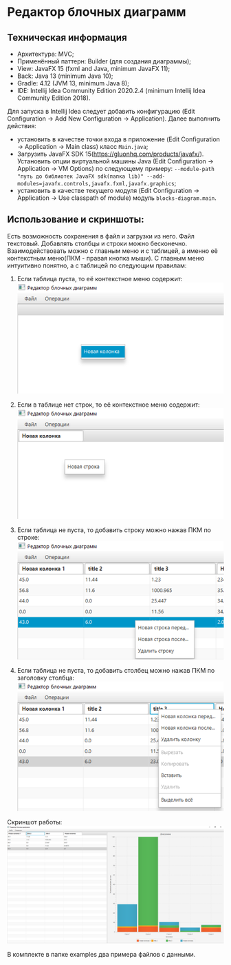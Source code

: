 # Редактор блочных диаграмм

## Техническая информация
- Архитектура: MVC;
- Применённый паттерн: Builder (для создания диаграммы);
- View: JavaFX 15 (fxml and Java, minimum JavaFX 11);
- Back: Java 13 (minimum Java 10);
- Gradle: 4.12 (JVM 13, minimum Java 8);
- IDE: Intellij Idea Community Edition 2020.2.4 (minimum Intellij Idea Community Edition 2018).


Для запуска в Intellij Idea следует добавить конфигурацию (Edit Configuration -> Add New Configuration -> Application). Далее выполнить действия:
- установить в качестве точки входа в приложение (Edit Configuration -> Application -> Main class) класс `Main.java`;
- Загрузить JavaFX SDK 15(https://gluonhq.com/products/javafx/). Установить опции виртуальной машины Java (Edit Configuration -> Application -> VM Options) по следующему примеру: 
`--module-path "путь до библиотек JavaFX sdk(папка lib)" --add-modules=javafx.controls,javafx.fxml,javafx.graphics`;
- установить в качестве текущего модуля (Edit Configuration -> Application -> Use classpath of module) модуль `blocks-diagram.main`.

## Использование и скриншоты:
Есть возможность сохранения в файл и загрузки из него. Файл текстовый. Добавлять столбцы и строки можно бесконечно.
Взаимодействовать можно с главным меню и с таблицей, а именно её контекстным меню(ПКМ - правая кнопка мыши). С главным меню интуитивно понятно, а с таблицей по следующим правилам:
1. Если таблица пуста, то её контекстное меню содержит:
![1](screenshots/1.png)

2. Если в таблице нет строк, то её контекстное меню содержит:
![2](screenshots/2.png)

3. Если таблица не пуста, то добавить строку можно нажав ПКМ по строке:
![3](screenshots/3.png)

4. Если таблица не пуста, то добавить столбец можно нажав ПКМ по заголовку столбца:
![4](screenshots/4.png)

Скриншот работы:
![5](screenshots/5.png)

В комплекте в папке examples два примера файлов с данными.

